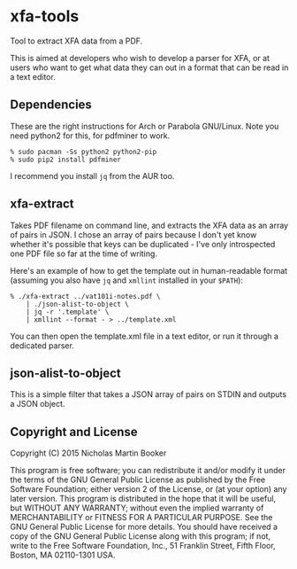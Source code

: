 # xfa-tools
Tool to extract XFA data from a PDF.

This is aimed at developers who wish to develop a parser for XFA,
or at users who want to get what data they can out in a
format that can be read in a text editor.

## Dependencies

These are the right instructions for Arch or Parabola GNU/Linux.
Note you need python2 for this, for pdfminer to work.

```
% sudo pacman -Ss python2 python2-pip
% sudo pip2 install pdfminer
```

I recommend you install `jq` from the AUR too.

## xfa-extract

Takes PDF filename on command line, and extracts the XFA data as
an array of pairs in JSON.  I chose an array of pairs because I don't
yet know whether it's possible that keys can be duplicated - I've only
introspected one PDF file so far at the time of writing.

Here's an example of how to get the template out in human-readable
format (assuming you also have `jq` and `xmllint` installed in your `$PATH`):

```
% ./xfa-extract ../vat101i-notes.pdf \
    | ./json-alist-to-object \
    | jq -r '.template' \
    | xmllint --format - > ../template.xml
```

You can then open the template.xml file in a text editor, or run it
through a dedicated parser.

## json-alist-to-object

This is a simple filter that takes a JSON array of pairs on STDIN
and outputs a JSON object.

## Copyright and License

Copyright (C) 2015 Nicholas Martin Booker

This program is free software; you can redistribute it and/or modify
it under the terms of the GNU General Public License as published by
the Free Software Foundation; either version 2 of the License, or
(at your option) any later version.
This program is distributed in the hope that it will be useful,
but WITHOUT ANY WARRANTY; without even the implied warranty of
MERCHANTABILITY or FITNESS FOR A PARTICULAR PURPOSE. See the
GNU General Public License for more details.
You should have received a copy of the GNU General Public License along
with this program; if not, write to the Free Software Foundation, Inc.,
51 Franklin Street, Fifth Floor, Boston, MA 02110-1301 USA.
